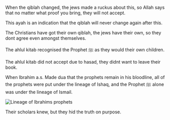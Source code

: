 When the qiblah changed, the jews made a ruckus about this, so Allah says that no matter what proof you bring, they will not accept.

This ayah is an indication that the qiblah will never change again after this.

The Christians have got their own qiblah, the jews have their own, so they dont agree even amongst themselves.

The ahlul kitab recognised the Prophet ﷺ as they would their own children.

The ahlul kitab did not accept due to hasad, they didnt want to leave their book.

When Ibrahim a.s. Made dua that the prophets remain in his bloodline, all of the prophets were put under the lineage of Ishaq, and the Prophet ﷺ alone was under the lineage of Ismail.

![Lineage of Ibrahims prophets](Ilmul%20rijaal/Lineage%20of%20Ibrahims%20prophets.canvas)

Their scholars knew, but they hid the truth on purpose.